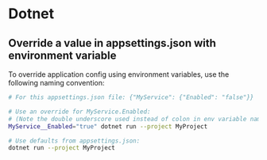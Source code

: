 # Dotnet
## Override a value in appsettings.json with environment variable

To override application config using environment variables, use the following naming convention:

```bash
# For this appsettings.json file: {"MyService": {"Enabled": "false"}}

# Use an override for MyService.Enabled:
# (Note the double underscore used instead of colon in env variable name)
MyService__Enabled="true" dotnet run --project MyProject 

# Use defaults from appsettings.json:
dotnet run --project MyProject
```